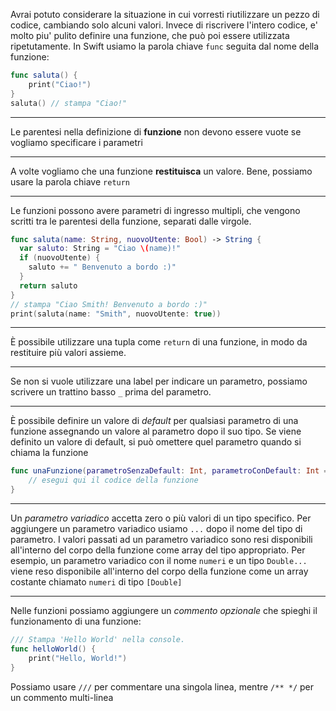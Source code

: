 Avrai potuto considerare la situazione in cui vorresti riutilizzare un pezzo di codice, cambiando solo alcuni valori.
Invece di riscrivere l'intero codice, e' molto piu' pulito definire una funzione, che può poi essere utilizzata ripetutamente.
In Swift usiamo la parola chiave `func` seguita dal nome della funzione:
```swift
func saluta() {
    print("Ciao!")
}
saluta() // stampa "Ciao!"
```

---

Le parentesi nella definizione di __funzione__ non devono essere vuote se vogliamo specificare i parametri

---

A volte vogliamo che una funzione __restituisca__ un valore.
Bene, possiamo usare la parola chiave `return`

---

Le funzioni possono avere parametri di ingresso multipli, che vengono scritti tra le parentesi della funzione, separati dalle virgole.
```swift
func saluta(name: String, nuovoUtente: Bool) -> String {
  var saluto: String = "Ciao \(name)!"
  if (nuovoUtente) {
    saluto += " Benvenuto a bordo :)"
  }
  return saluto
}
// stampa "Ciao Smith! Benvenuto a bordo :)"
print(saluta(name: "Smith", nuovoUtente: true))
```

---

È possibile utilizzare una tupla come `return` di una funzione, in modo da restituire più valori assieme.

---

Se non si vuole utilizzare una label per indicare un parametro, possiamo scrivere un trattino basso `_` prima del parametro.

---

È possibile definire un valore di _default_ per qualsiasi parametro di una funzione assegnando un valore al parametro dopo il suo tipo.
Se viene definito un valore di default, si può omettere quel parametro quando si chiama la funzione
```swift
func unaFunzione(parametroSenzaDefault: Int, parametroConDefault: Int = 12) {
    // esegui qui il codice della funzione
}
```

---

Un _parametro variadico_ accetta zero o più valori di un tipo specifico.
Per aggiungere un parametro variadico usiamo `...` dopo il nome del tipo di parametro.
I valori passati ad un parametro variadico sono resi disponibili all'interno del corpo della funzione come array del tipo appropriato.
Per esempio, un parametro variadico con il nome `numeri` e un tipo `Double...` viene reso disponibile all'interno del corpo della funzione come un array costante chiamato `numeri` di tipo `[Double]`

---

Nelle funzioni possiamo aggiungere un _commento opzionale_ che spieghi il funzionamento di una funzione:
```swift
/// Stampa 'Hello World' nella console.
func helloWorld() {
    print("Hello, World!")
}
```
Possiamo usare `///` per commentare una singola linea, mentre `/** */` per un commento multi-linea
